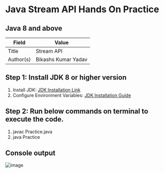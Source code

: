 # Java Stream API Hands On Practice

## Java 8 and above
|Field|Value|
|---|---|
|Title|Stream API |
|Author(s)|Bikashs Kumar Yadav|

## Step 1: Install JDK 8 or higher version

1. Install JDK: [JDK Installation Link](https://www.oracle.com/in/java/technologies/downloads/)
2. Configure Environment Variables: [JDK Installation Guide](https://oracle.com/java/technologies/ms-windows-install-64bit.html)

## Step 2: Run below commands on terminal to execute the code.

1. javac Practice.java
2. java Practice

## Console output
![image](https://github.com/user-attachments/assets/763b8ea6-62c1-4fa5-a8c6-18fbad9e9561)
